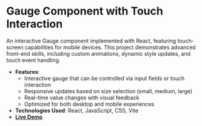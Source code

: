 # Gauge Component with Touch Interaction

An interactive Gauge component implemented with React, featuring touch-screen capabilities for mobile devices. This project demonstrates advanced front-end skills, including custom animations, dynamic style updates, and touch event handling.

- **Features**:
  - Interactive gauge that can be controlled via input fields or touch interaction
  - Responsive updates based on size selection (small, medium, large)
  - Real-time value changes with visual feedback
  - Optimized for both desktop and mobile experiences
- **Technologies Used**: React, JavaScript, CSS, Vite
- **[Live Demo](https://gauge-nikolaj-georgiev.netlify.app/)**
